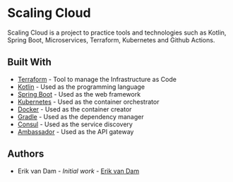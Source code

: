 # Scaling Cloud

Scaling Cloud is a project to practice tools and technologies such as Kotlin, Spring Boot, Microservices, Terraform, Kubernetes and Github Actions.

## Built With

* [Terraform](https://www.terraform.io/) - Tool to manage the Infrastructure as Code
* [Kotlin](https://kotlinlang.org/) - Used as the programming language
* [Spring Boot](https://spring.io/) - Used as the web framework
* [Kubernetes](https://kubernetes.io/) - Used as the container orchestrator
* [Docker](https://www.docker.com/) - Used as the container creator
* [Gradle](https://gradle.org/) - Used as the dependency manager
* [Consul](https://www.consul.io/) - Used as the service discovery
* [Ambassador](https://www.getambassador.io/) - Used as the API gateway

## Authors

* Erik van Dam - *Initial work* - [Erik van Dam](https://erikvandam.dev/)

